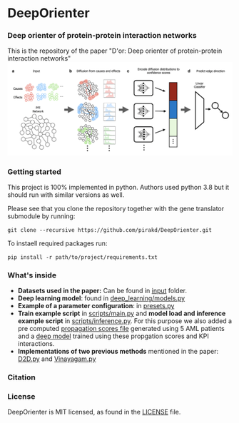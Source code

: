 # DeepOrienter
### Deep orienter of protein-protein interaction networks
This is the repository of the paper "D'or: Deep orienter of protein-protein interaction networks"
<img src="scheme.jpg" width="600"/>

### Getting started
This project is 100% implemented in python. Authors used python 3.8 but it should run with similar versions as well.

Please see that you clone the repository together with the gene translator submodule by running:
```
git clone --recursive https://github.com/pirakd/DeepOrienter.git
```
To instaell required packages run:
``` 
pip install -r path/to/project/requirements.txt
```

### What's inside
- **Datasets used in the paper:** Can be found in [input](input) folder.  
- **Deep learning model**: found in [deep_learning/models.py](deep_learning/models.py)
- **Example of a parameter configuration**: in [presets.py](presets.py)
- **Train example script** in [scripts/main.py](scripts/main.py) and **model load and inference example script** in [scripts/inference.py](scripts/inference.py).
For this purpose we also added a pre computed [propagation scores file](input/propagation_scores/) generated using 5 AML patients and a [deep model](input/models/18_01_2023__17_57_15_354) trained using these propgation scores and KPI interactions. 
- **Implementations of two previous methods** mentioned in the paper: [D2D.py](D2D.py) and [Vinayagam.py](Vinayagam.py)


### Citation 


### License
DeepOrienter is MIT licensed, as found in the [LICENSE](LICENSE) file.
